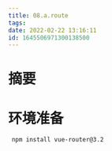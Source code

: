 ```yaml
---
title: 08.a.route
tags: 
date: 2022-02-22 13:16:11
id: 1645506971300138500
---
```

# 摘要



# 环境准备

```
 npm install vue-router@3.2
```

